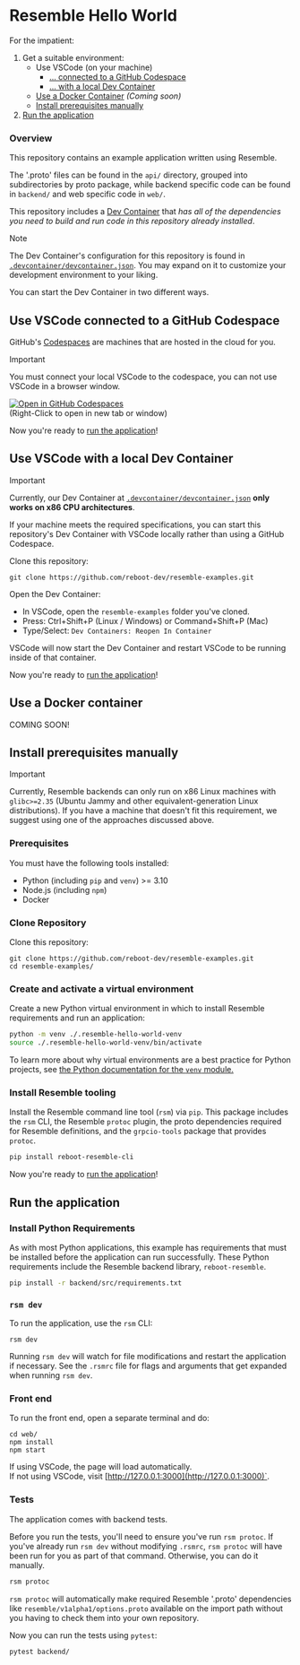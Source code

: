 # Resemble Hello World

For the impatient:
1. Get a suitable environment:
    * Use VSCode (on your machine)
        * [... connected to a GitHub Codespace](#use-vscode-connected-to-a-github-codespace)
        * [... with a local Dev Container](#use-vscode-with-a-local-dev-container)
    * [Use a Docker Container](#use-a-docker-container) _(Coming soon)_
    * [Install prerequisites manually](#install-prerequisites-manually)
2. [Run the application](#run-the-application)

### Overview

This repository contains an example application written using Resemble.

The '.proto' files can be found in the `api/` directory, grouped into
subdirectories by proto package, while backend specific code can be
found in `backend/` and web specific code in `web/`.

This repository includes a [Dev Container](https://containers.dev/) that _has all of the dependencies you need to build and run code in this repository already installed_.

> [!NOTE]
> The Dev Container's configuration for this repository is found in
> [`.devcontainer/devcontainer.json`](main/.devcontainer/devcontainer.json). You
> may expand on it to customize your development environment to your
> liking.

You can start the Dev Container in two different ways.

<a id="use-vscode-connected-to-a-github-codespace"></a>
## Use VSCode connected to a GitHub Codespace

GitHub's [Codespaces](https://github.com/features/codespaces) are machines that
are hosted in the cloud for you. 

> [!IMPORTANT]
> You must connect your local VSCode to the codespace, you can not use VSCode in a browser window.

[![Open in GitHub Codespaces](https://github.com/codespaces/badge.svg)](https://codespaces.new/reboot-dev/resemble-hello-world)
<br>
(Right-Click to open in new tab or window)

Now you're ready to [run the application](#run-the-application)!

<a id="use-vscode-with-a-local-dev-container"></a>
## Use VSCode with a local Dev Container

> [!IMPORTANT]
> Currently, our Dev Container at [`.devcontainer/devcontainer.json`](main/.devcontainer/devcontainer.json) **only works on x86 CPU architectures**.

If your machine meets the required specifications, you can start this
repository's Dev Container with VSCode locally rather than using a GitHub Codespace.

Clone this repository:

<!-- TODO: fetch this snippet from a test. -->

```shell
git clone https://github.com/reboot-dev/resemble-examples.git
```

Open the Dev Container:

- In VSCode, open the `resemble-examples` folder you've cloned.
- Press: Ctrl+Shift+P (Linux / Windows) or Command+Shift+P (Mac)
- Type/Select: `Dev Containers: Reopen In Container`

VSCode will now start the Dev Container and restart VSCode to be running
inside of that container.

Now you're ready to [run the application](#run-the-application)!

<a id="use-a-docker-container"></a>
## Use a Docker container

COMING SOON!

<a id="install-prerequisites-manually"></a>
## Install prerequisites manually

> [!IMPORTANT]
> Currently, Resemble backends can only run on x86 Linux machines with
> `glibc>=2.35` (Ubuntu Jammy and other equivalent-generation Linux
> distributions). If you have a machine that doesn't fit this requirement, we
> suggest using one of the approaches discussed above.
### Prerequisites

You must have the following tools installed:

- Python (including `pip` and `venv`) >= 3.10
- Node.js (including `npm`)
- Docker

### Clone Repository

Clone this repository:

```shell
git clone https://github.com/reboot-dev/resemble-examples.git
cd resemble-examples/
```

### Create and activate a virtual environment

Create a new Python virtual environment in which to install Resemble
requirements and run an application:

```sh
python -m venv ./.resemble-hello-world-venv
source ./.resemble-hello-world-venv/bin/activate
```

To learn more about why virtual environments are a best practice for Python
projects, see [the Python documentation for the `venv` module.](https://docs.python.org/3/library/venv.html)

### Install Resemble tooling

Install the Resemble command line tool (`rsm`) via `pip`. This package includes
the `rsm` CLI, the Resemble `protoc` plugin, the proto dependencies required for
Resemble definitions, and the `grpcio-tools` package that provides `protoc`.

```sh
pip install reboot-resemble-cli
```

Now you're ready to [run the application](#run-the-application)!

<a id="run-the-application"></a>
## Run the application

### Install Python Requirements

As with most Python applications, this example has requirements that must be
installed before the application can run successfully. These Python
requirements include the Resemble backend library, `reboot-resemble`.

```sh
pip install -r backend/src/requirements.txt
```

### `rsm dev`

To run the application, use the `rsm` CLI:

```shell
rsm dev
```

Running `rsm dev` will watch for file modifications and restart the
application if necessary. See the `.rsmrc` file for flags and
arguments that get expanded when running `rsm dev`.

### Front end

To run the front end, open a separate terminal and do:
```shell
cd web/
npm install
npm start
```
If using VSCode, the page will load automatically.    
If not using VSCode, visit [http://127.0.0.1:3000](http://127.0.0.1:3000)`.

### Tests

The application comes with backend tests. 

Before you run the tests, you'll
need to ensure you've run `rsm protoc`.  If you've already run `rsm dev`
without modifying `.rsmrc`, `rsm protoc` will have been run for you as
part of that command.
Otherwise, you can do it manually.

```sh
rsm protoc
```

`rsm protoc` will automatically make required Resemble '.proto'
dependencies like `resemble/v1alpha1/options.proto` available on the
import path without you having to check them into your own repository.

Now you can run the tests using `pytest`:

```sh
pytest backend/
```
